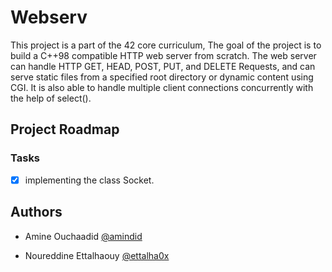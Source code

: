 # Webserv

This project is a part of the 42 core curriculum, The goal of the project is to build a C++98 compatible HTTP web server from scratch. The web server can handle HTTP GET, HEAD, POST, PUT, and DELETE Requests, and can serve static files from a specified root directory or dynamic content using CGI. It is also able to handle multiple client connections concurrently with the help of select().

## Project Roadmap
### Tasks
- [X] implementing the class Socket.

## Authors

- Amine Ouchaadid [@amindid](https://github.com/amindid)

- Noureddine Ettalhaouy [@ettalha0x](https://github.com/ettalha0x)
